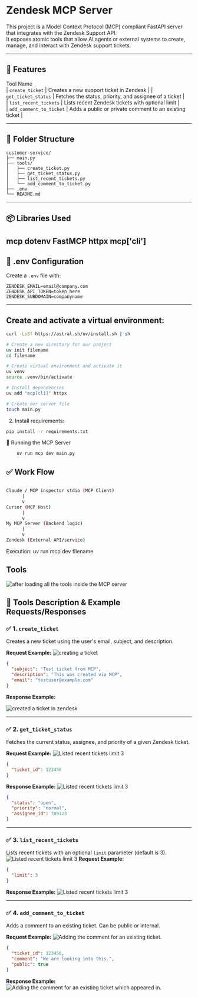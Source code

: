 
# Zendesk MCP Server

This project is a Model Context Protocol (MCP) compliant FastAPI server that integrates with the Zendesk Support API.  
It exposes atomic tools that allow AI agents or external systems to create, manage, and interact with Zendesk support tickets.

---

## 🚀 Features

Tool Name       
| `create_ticket`         | Creates a new support ticket in Zendesk                | 
| `get_ticket_status`     | Fetches the status, priority, and assignee of a ticket |     
| `list_recent_tickets`   | Lists recent Zendesk tickets with optional limit       |    
| `add_comment_to_ticket` | Adds a public or private comment to an existing ticket |  

---

## 🧱 Folder Structure

```
customer-service/
├── main.py
├── tools/
│   ├── create_ticket.py
│   ├── get_ticket_status.py
│   ├── list_recent_tickets.py
│   └── add_comment_to_ticket.py
├── .env
└── README.md

```
---

## 📦 Libraries Used
mcp
dotenv
FastMCP
httpx
mcp['cli']
---

## 🔐 .env Configuration

Create a `.env` file with:

```env
ZENDESK_EMAIL=email@company.com
ZENDESK_API_TOKEN=token_here
ZENDESK_SUBDOMAIN=companyname
```
---

##  Create and activate a virtual environment:

```bash
curl -LsSf https://astral.sh/uv/install.sh | sh
```

``` bash
# Create a new directory for our project
uv init filename
cd filename

# Create virtual environment and activate it
uv venv
source .venv/bin/activate

# Install dependencies
uv add "mcp[cli]" httpx

# Create our server file
touch main.py
```

2. Install requirements:

```bash
pip install -r requirements.txt
```

🚀 Running the MCP Server
```bash
    uv run mcp dev main.py
```


## ✅ Work Flow
```bash

Claude / MCP inspector stdio (MCP Client)
      |
      v
Cursor (MCP Host)
      |
      v
My MCP Server (Backend logic)
      |
      v
Zendesk (External API/service)
```

Execution: uv run mcp dev filename

##  Tools

![after loading all the tools inside the MCP server](docs/after_loading_all_tools.png)


## 🧰 Tools Description & Example Requests/Responses

### ✅ 1. `create_ticket`

Creates a new ticket using the user's email, subject, and description.

**Request Example:**
![creating a ticket](docs/Requesting_to_Create_ticket.png)

```json
{
  "subject": "Test ticket from MCP",
  "description": "This was created via MCP",
  "email": "testuser@example.com"
}
````

**Response Example:**

![created a ticket in zendesk](docs/Response_MCPServer_to_create_ticket.png)


---

### ✅ 2. `get_ticket_status`

Fetches the current status, assignee, and priority of a given Zendesk ticket.

**Request Example:**
![Listed recent tickets limit 3](docs/Response_in_MCPserver_gettingstatus.png)

```json
{
  "ticket_id": 123456
}
```

**Response Example:**
![Listed recent tickets limit 3](docs/Response_in_MCPserver_gettingstatus.png)

```json
{
  "status": "open",
  "priority": "normal",
  "assignee_id": 789123
}
```

---

### ✅ 3. `list_recent_tickets`

Lists recent tickets with an optional `limit` parameter (default is 3).
![Listed recent tickets limit 3](docs/Requesting_in_Mcpserver_to_listingresenttickets.png)
**Request Example:**

```json
{
  "limit": 3
}
```

**Response Example:**
![Listed recent tickets limit 3](docs/Response_in_Mcpserver_listingrecenttickets.png)


---

### ✅ 4. `add_comment_to_ticket`

Adds a comment to an existing ticket. Can be public or internal.

**Request Example:**
![Adding the comment for an existing ticket.](docs/requesting_Mcpserver_to_add_comment.png)
```json
{
  "ticket_id": 123456,
  "comment": "We are looking into this.",
  "public": true
}
```

**Response Example:**
![Adding the comment for an existing ticket which appeared in.](docs/response_in_Zendesk_adding_comment.png)

